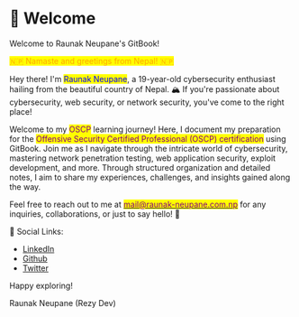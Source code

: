 # 👋 Welcome

Welcome to Raunak Neupane's GitBook!

<mark style="color:orange;">🇳🇵 Namaste and greetings from Nepal! 🇳🇵</mark>

Hey there! I'm <mark style="color:blue;">Raunak Neupane</mark>, a 19-year-old cybersecurity enthusiast hailing from the beautiful country of Nepal. 🏔️ If you're passionate about cybersecurity, web security, or network security, you've come to the right place!

Welcome to my <mark style="color:purple;">OSCP</mark> learning journey! Here, I document my preparation for the <mark style="color:purple;">Offensive Security Certified Professional (OSCP) certification</mark> using GitBook. Join me as I navigate through the intricate world of cybersecurity, mastering network penetration testing, web application security, exploit development, and more. Through structured organization and detailed notes, I aim to share my experiences, challenges, and insights gained along the way.

Feel free to reach out to me at [<mark style="color:purple;">mail@raunak-neupane.com.np</mark>](mailto:mail@raunak-neupane.com.np) for any inquiries, collaborations, or just to say hello! 📧

🔗 Social Links:

* [LinkedIn](https://www.linkedin.com/in/rezydev/)
* [Github](https://github.com/rezy-dev)
* [Twitter](https://twitter.com/RezyDev)

Happy exploring!

Raunak Neupane (Rezy Dev)
